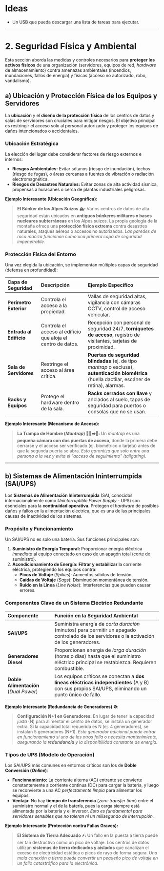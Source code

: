# Ideas
- Un USB que pueda descargar una lista de tareas para ejecutar.

----------

# 2. Seguridad Física y Ambiental

Esta sección aborda las medidas y controles necesarios para **proteger los activos físicos** de una organización (servidores, equipos de red, *hardware* de almacenamiento) contra amenazas ambientales (incendios, inundaciones, fallos de energía) y físicas (acceso no autorizado, robo, vandalismo).

## a) Ubicación y Protección Física de los Equipos y Servidores

La **ubicación** y el **diseño de la protección física** de los centros de datos y salas de servidores son cruciales para mitigar riesgos. El objetivo principal es restringir el acceso solo al personal autorizado y proteger los equipos de daños intencionados o accidentales.

### Ubicación Estratégica
La elección del lugar debe considerar factores de riesgo externos e internos:
* **Riesgos Ambientales:** Evitar sótanos (riesgo de inundación), techos (riesgo de fugas), o áreas cercanas a fuentes de vibración o radiación electromagnética.
* **Riesgos de Desastres Naturales:** Evitar zonas de alta actividad sísmica, propensas a huracanes o cerca de plantas industriales peligrosas.

**Ejemplo Interesante (Ubicación Geográfica):**
> **El Búnker de los Alpes Suizos 🏔️:** Varios centros de datos de alta seguridad están ubicados en **antiguos búnkeres militares o bases nucleares subterráneas** en los Alpes suizos. La propia geología de la montaña ofrece una **protección física extrema** contra desastres naturales, ataques aéreos o accesos no autorizados. *Las paredes de roca maciza funcionan como una primera capa de seguridad impenetrable.*

### Protección Física del Entorno
Una vez elegida la ubicación, se implementan múltiples capas de seguridad (defensa en profundidad):

| Capa de Seguridad | Descripción | Ejemplo Específico |
| :--- | :--- | :--- |
| **Perímetro Exterior** | Controla el acceso a la propiedad. | Vallas de seguridad altas, vigilancia con cámaras CCTV, control de acceso vehicular. |
| **Entrada al Edificio** | Controla el acceso al edificio que aloja el centro de datos. | Recepción con personal de seguridad 24/7, **torniquetes de acceso**, registro de visitantes, tarjetas de proximidad. |
| **Sala de Servidores** | Restringe el acceso al área crítica. | **Puertas de seguridad blindadas** (ej. de tipo *mantrap* o esclusa), **autenticación biométrica** (huella dactilar, escáner de retina), alarmas. |
| **Racks y Equipos** | Protege el hardware dentro de la sala. | **Racks cerrados con llave** y anclados al suelo, tapas de seguridad para puertos o consolas que no se usan. |

**Ejemplo Interesante (Mecanismo de Acceso):**
> **La Trampa de Hombre (*Mantrap*) 🚶‍♂️➡️🚪:** Un *mantrap* es una **pequeña cámara con dos puertas de acceso**, donde la primera debe cerrarse y el acceso ser verificado (ej. biométrico o tarjeta) antes de que la segunda puerta se abra. *Esto garantiza que solo entre una persona a la vez y evita el "acceso de seguimiento" (*tailgating*).*

---

## b) Sistemas de Alimentación Ininterrumpida (SAI/UPS)

Los **Sistemas de Alimentación Ininterrumpida** (SAI, conocidos internacionalmente como *Uninterruptible Power Supply* - UPS) son esenciales para la **continuidad operativa**. Protegen el *hardware* de posibles daños y fallos en la alimentación eléctrica, que es una de las principales causas de inactividad de los sistemas.

### Propósito y Funcionamiento
Un SAI/UPS no es solo una batería. Sus funciones principales son:
1.  **Suministro de Energía Temporal:** Proporcionar energía eléctrica *inmediata* al equipo conectado en caso de un apagón total (corte de suministro).
2.  **Acondicionamiento de Energía:** **Filtrar y estabilizar** la corriente eléctrica, protegiendo los equipos contra:
    * **Picos de Voltaje** (*Spikes*): Aumentos súbitos de tensión.
    * **Caídas de Voltaje** (*Sags*): Disminución momentánea de tensión.
    * **Ruido en la Línea** (*Line Noise*): Interferencias que pueden causar errores.

### Componentes Clave de un Sistema Eléctrico Redundante

| Componente | Función en la Seguridad Ambiental |
| :--- | :--- |
| **SAI/UPS** | Suministra energía de *corta duración* (minutos) para permitir un apagado controlado de los servidores o la activación de los generadores. |
| **Generadores Diesel** | Proporcionan energía de *larga duración* (horas o días) hasta que el suministro eléctrico principal se restablezca. Requieren combustible. |
| **Doble Alimentación** (*Dual Power*)| Los equipos críticos se conectan a **dos líneas eléctricas independientes** (A y B) con sus propios SAI/UPS, eliminando un punto único de fallo. |

**Ejemplo Interesante (Redundancia de Generadores) ⚙️:**
> **Configuración N+1 en Generadores:** En lugar de tener la capacidad *justa* (N) para alimentar el centro de datos, se instala un generador extra. Si la capacidad total requerida es N (ej. 4 generadores), se instalan 5 generadores (N+1). *Este generador adicional puede entrar en funcionamiento si uno de los otros falla o necesita mantenimiento, asegurando la **redundancia** y la disponibilidad constante de energía.*

### Tipos de UPS (Modelo de Operación)

Los SAI/UPS más comunes en entornos críticos son los de **Doble Conversión (*Online*)**:
* **Funcionamiento:** La corriente alterna (AC) entrante se convierte constantemente a corriente continua (DC) para cargar la batería, y luego se reconvierte a una AC *perfectamente limpia* para alimentar los equipos.
* **Ventaja:** No hay **tiempo de transferencia** (*zero-transfer time*) entre el suministro normal y el de la batería, pues la carga siempre está alimentada por la batería y el inversor. *Esto es fundamental para servidores sensibles que no toleran ni un milisegundo de interrupción.*

**Ejemplo Interesante (Protección contra Fallas Graves):**
> **El Sistema de Tierra Adecuado ⚡:** Un fallo en la puesta a tierra puede ser tan destructivo como un pico de voltaje. Los centros de datos utilizan **sistemas de tierra dedicados y aislados** que canalizan el exceso de electricidad estática o picos de rayo de forma segura. *Una mala conexión a tierra puede convertir un pequeño pico de voltaje en un fallo catastrófico para la electrónica.*
